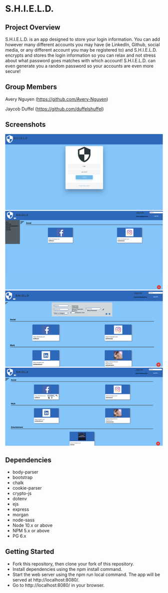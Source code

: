 S.H.I.E.L.D.
=========

## Project Overview

S.H.I.E.L.D. is an app designed to store your login information. You can add however many different accounts you may have (ie LinkedIn, Github, social media, or any different account you may be registered to) and S.H.I.E.L.D. encrypts and stores the login information so you can relax and not stress about what password goes matches with which account! S.H.I.E.L.D. can even generate you a random password so your accounts are even more secure!

## Group Members

Avery Nguyen (https://github.com/Avery-Nguyen)

Jaycob Duffel (https://github.com/duffelshuffel)

## Screenshots

!["Login Page"](https://github.com/Avery-Nguyen/projectKeepR/blob/master/planning/docs/login-page.png?raw=true)
!["Displaying Filter/Sidebar"](https://github.com/Avery-Nguyen/projectKeepR/blob/master/planning/docs/display-filter-use.png?raw=true)
!["Displaying Add New Account Form "](https://github.com/Avery-Nguyen/projectKeepR/blob/master/planning/docs/display-add-form.png?raw=true)
!["Dispalying Hover Content on cards"](https://github.com/Avery-Nguyen/projectKeepR/blob/master/planning/docs/display-hover-effect.png?raw=true)

## Dependencies

- body-parser
- bootstrap
- chalk
- cookie-parser
- crypto-js
- dotenv
- ejs
- express
- morgan
- node-sass
- Node 10.x or above
- NPM 5.x or above
- PG 6.x

## Getting Started

- Fork this repository, then clone your fork of this repository.
- Install dependencies using the npm install command.
- Start the web server using the npm run local command. The app will be served at http://localhost:8080/.
- Go to http://localhost:8080/ in your browser.
